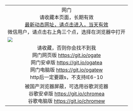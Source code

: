 ﻿<table>
  <tr></tr>
  <!--tr><td colspan=2 align=center><img src="https://cloud.githubusercontent.com/assets/11880933/13434984/f430fae2-e012-11e5-814f-c2df1e82b247.jpg" /></td></tr-->
  <tr><td colspan=2 align=center>网门<br/>
    请收藏本页面，长期有效<br/><a href="https://d2aeb2xdr76d3m.cloudfront.net?from=github">最新动态网址，请点击进入，当天有效</a><br/>微信用户，请点击右上角三个点，选择在浏览器中打开
    <!--br>* IE6打开动态网址须在选项中勾选TLS 1.0--></td>
  </tr>
  <tr>
    <td colspan=2><a href="https://d2aeb2xdr76d3m.cloudfront.net?from=github" target="_blank"><img src="https://cloud.githubusercontent.com/assets/11880933/15631437/70d0a74e-259d-11e6-946f-6237b4b657bd.jpg" /></a></td> 
  </tr>
  <tr>
    <td colspan=2 align=center>请收藏，否则你会找不到我<br/>
      网门网页版
      <a href="https://github.com/ogate/ogate/blob/master/README.md?web" target="_blank">https://git.io/ogate</a><br>
      网门安卓版
      <a href="https://d2aeb2xdr76d3m.cloudfront.net/ogUP.aspx?name=2A%2FoGate.apk">https://git.io/ogatea</a><br/>
      网门电脑版
      <a href="https://d2aeb2xdr76d3m.cloudfront.net/ogUP.aspx?name=https%3A%2F%2Fgit.io%2Fogatew">https://git.io/ogatew</a><br/>
      http后一定要跟s，不支持IE6-10
    </td>
  </tr>
  <tr>
    <td colspan=2 align=center>被国产浏览器屏蔽，可选用谷歌浏览器<br/>
      谷歌安卓版
      <a href="https://d2aeb2xdr76d3m.cloudfront.net/ogUP.aspx?name=2A%2FChrome.apk">https://git.io/chromea</a><br/>
      谷歌电脑版
      <a href="https://d2aeb2xdr76d3m.cloudfront.net/ogUP.aspx?name=2A%2FChrome.zip">https://git.io/chromew</a>
    </td>
  </tr>
  <!--tr>
    <td colspan=2 align=center>可能失效的动态网址
    </td>
  </tr-->
</table>
